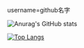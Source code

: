 username=github名字
<!--展示自己  -->
![Anurag's GitHub stats](https://github-readme-stats.vercel.app/api?username=oldUath)

[![Top Langs](https://github-readme-stats.vercel.app/api/top-langs/?username=oldUath&layout=compact)](https://github.com/anuraghazra/github-readme-stats)
<!-- 
隐藏一些信息
![Anurag's GitHub stats](https://github-readme-stats.vercel.app/api?username=oldUath&hide=contribs,prs)

将私人项目贡献添加到总提交计数中
![Anurag's GitHub stats](https://github-readme-stats.vercel.app/api?username=oldUath&count_private=true)

图标显示
![Anurag's GitHub stats](https://github-readme-stats.vercel.app/api?username=oldUath&show_icons=true)

改变主题radical
![Anurag's GitHub stats](https://github-readme-stats.vercel.app/api?username=oldUath&show_icons=true&theme=radical)

dark
![Anurag's GitHub stats](https://github-readme-stats.vercel.app/api?username=oldUath&show_icons=true&theme=dark)

merko
![Anurag's GitHub stats](https://github-readme-stats.vercel.app/api?username=oldUath&show_icons=true&theme=merko)

gruvbox
![Anurag's GitHub stats](https://github-readme-stats.vercel.app/api?username=oldUath&show_icons=true&theme=gruvbox)

tokyonight
![Anurag's GitHub stats](https://github-readme-stats.vercel.app/api?username=oldUath&show_icons=true&theme=tokyonight)

onedark
![Anurag's GitHub stats](https://github-readme-stats.vercel.app/api?username=oldUath&show_icons=true&theme=onedark)
 -->
